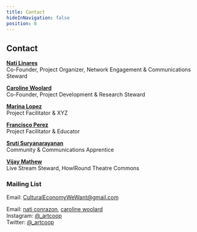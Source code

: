 ```yaml
---
title: Contact
hideInNavigation: false
position: 8
---
```


## Contact

[**Nati Linares**](mailto:nlinares@gmail.com?subject=Art.coop%20Study-into-Action%20contact)\
Co-Founder, Project Organizer, Network Engagement & Communications Steward

[**Caroline Woolard**](mailto:carolinewoolard@gmail.com?subject=Art.coop%20Study-into-Action%20contact)\
Co-Founder, Project Development & Research Steward

[**Marina Lopez**](mailto:CulturalEconomyWeWant@gmail.com?subject=Art.coop%20Study-into-Action%20contact)\
Project Facilitator & XYZ

[**Francisco Perez**](mailto:CulturalEconomyWeWant@gmail.com?subject=Art.coop%20Study-into-Action%20contact)\
Project Facilitator & Educator

[**Sruti Suryanarayanan**](mailto:CulturalEconomyWeWant@gmail.com?subject=Art.coop%20Study-into-Action%20contact)\
Community & Communications Apprentice

[**Vijay Mathew**](mailto:vijay@howlround.com?subject=Art.coop%20Study-into-Action%20contact)\
Live Stream Steward, HowlRound Theatre Commons

### Mailing List

Email: [CulturalEconomyWeWant@gmail.com](mailto:CulturalEconomyWeWant@gmail.com)

Email: [nati conrazon](mailto:nlinares@gmail.com), [caroline woolard](mailto:carolinewoolard@gmail.com)\
Instagram: [@\_artcoop](https://www.instagram.com/_artcoop/)\
Twitter: [@\_artcoop](https://twitter.com/_artcoop)
